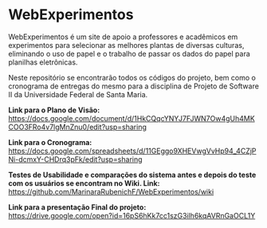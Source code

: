 # WebExperimentos

WebExperimentos é um site de apoio a professores e acadêmicos em experimentos para selecionar as melhores plantas de diversas culturas, eliminando o uso de papel e o trabalho de passar os dados do papel para planilhas eletrônicas.

Neste repositório se encontrarão todos os códigos do projeto, bem como o cronograma de entregas do mesmo
para a disciplina de Projeto de Software II da Universidade Federal de Santa Maria.

<b>Link para o Plano de Visão:</b>
https://docs.google.com/document/d/1HkCQqcYNYJ7FJWN7Ow4gUh4MKCOO3FRo4v7lgMnZnu0/edit?usp=sharing

<b>Link para o Cronograma:</b><br/>
https://docs.google.com/spreadsheets/d/11GEggo9XHEVwgVvHp94_4CZjPNi-dcmxY-CHDrq3pFk/edit?usp=sharing

<b>Testes de Usabilidade e comparações do sistema antes e depois do teste com os usuários se encontram no Wiki. Link:</b>
https://github.com/MarinaraRubenichF/WebExperimentos/wiki

<b>Link para a presentação Final do projeto:</b><br/>
https://drive.google.com/open?id=16pS6hKk7cc1szG3ilh6kqAVRnGaOCL1Y
